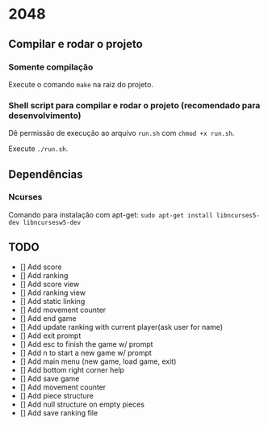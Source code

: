 # 2048

## Compilar e rodar o projeto

### Somente compilação

Execute o comando `make` na raiz do projeto.

### Shell script para compilar e rodar o projeto (recomendado para desenvolvimento)

Dê permissão de execução ao arquivo `run.sh` com `chmod +x run.sh`.

Execute `./run.sh`.

## Dependências

### Ncurses

Comando para instalação com apt-get: `sudo apt-get install libncurses5-dev libncursesw5-dev`

## TODO

- [] Add score
- [] Add ranking
- [] Add score view
- [] Add ranking view
- [] Add static linking
- [] Add movement counter
- [] Add end game
- [] Add update ranking with current player(ask user for name)
- [] Add exit prompt
- [] Add esc to finish the game w/ prompt
- [] Add n to start a new game w/ prompt
- [] Add main menu (new game, load game, exit)
- [] Add bottom right corner help
- [] Add save game
- [] Add movement counter
- [] Add piece structure
- [] Add null structure on empty pieces
- [] Add save ranking file
